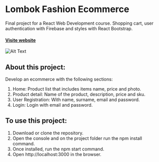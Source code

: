 # Lombok Fashion Ecommerce

Final project for a React Web Development course. Shopping cart, user authentication with Firebase and styles with React Bootstrap.

#### [Visite website](http://tiendaonline-lombok.surge.sh/)

![Alt Text](https://media.giphy.com/media/gRNHyWXcpBcsY4e1Bg/giphy.gif)

## About this project:

Develop an ecommerce with the following sections:

1) Home: Product list that includes items name, price and photo.
2) Product detail: Name of the product, description, price and sku.
3) User Registration: With name, surname, email and password.
4) Login: Login with email and password.

## To use this project: 

1) Download or clone the repository.
2) Open the console and on the project folder run the npm install command.
3) Once installed, run the npm start command.
4) Open http://localhost:3000 in the browser.
